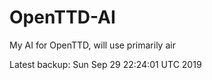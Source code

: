 # OpenTTD-AI
My AI for OpenTTD, will use primarily air

Latest backup: Sun Sep 29 22:24:01 UTC 2019

